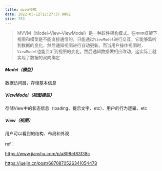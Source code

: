 ```yaml
---
title: mvvm模式
date: 2022-05-12T12:27:37.000Z
size: 753
---
```

> MVVM（Model–View–ViewModel）是一种软件架构模式。在`MVVM`框架下视图和模型是不能直接通信的，只能通过`ViewModel`进行交互，它能够监听到数据的变化，然后通知视图进行自动更新。而当用户操作视图时，`ViewModel`也能监听到视图的变化，然后通知数据做相应改动，这实际上就实现了数据的双向绑定



##### Model（模型）

数据访问层，存储基本信息

##### ViewModel（视图模型）

存储View中的状态信息（loading、提示文字、etc）、用户的行为逻辑、etc

##### View（视图）

用户可以看到的结构、布局和外观



ref：

https://www.jianshu.com/p/a898ef83f38c

https://juejin.cn/post/6870870526341054478
